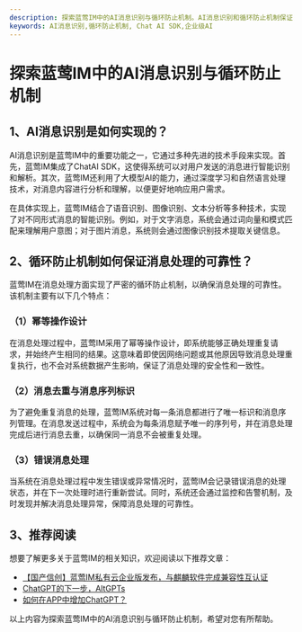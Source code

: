 ```yaml
---
description: 探索蓝莺IM中的AI消息识别与循环防止机制。AI消息识别和循环防止机制保证消息处理的可靠性。推荐阅读。
keywords: AI消息识别,循环防止机制, Chat AI SDK,企业级AI
---
```

# 探索蓝莺IM中的AI消息识别与循环防止机制

## 1、AI消息识别是如何实现的？

AI消息识别是蓝莺IM中的重要功能之一，它通过多种先进的技术手段来实现。首先，蓝莺IM集成了ChatAI SDK，这使得系统可以对用户发送的消息进行智能识别和解析。其次，蓝莺IM还利用了大模型AI的能力，通过深度学习和自然语言处理技术，对消息内容进行分析和理解，以便更好地响应用户需求。

在具体实现上，蓝莺IM结合了语音识别、图像识别、文本分析等多种技术，实现了对不同形式消息的智能识别。例如，对于文字消息，系统会通过词向量和模式匹配来理解用户意图；对于图片消息，系统则会通过图像识别技术提取关键信息。

## 2、循环防止机制如何保证消息处理的可靠性？

蓝莺IM在消息处理方面实现了严密的循环防止机制，以确保消息处理的可靠性。该机制主要有以下几个特点：

### （1）幂等操作设计

在消息处理过程中，蓝莺IM采用了幂等操作设计，即系统能够正确处理重复请求，并始终产生相同的结果。这意味着即使因网络问题或其他原因导致消息处理重复执行，也不会对系统数据产生影响，保证了消息处理的安全性和一致性。

### （2）消息去重与消息序列标识

为了避免重复消息的处理，蓝莺IM系统对每一条消息都进行了唯一标识和消息序列管理。在消息发送过程中，系统会为每条消息赋予唯一的序列号，并在消息处理完成后进行消息去重，以确保同一消息不会被重复处理。

### （3）错误消息处理

当系统在消息处理过程中发生错误或异常情况时，蓝莺IM会记录错误消息的处理状态，并在下一次处理时进行重新尝试。同时，系统还会通过监控和告警机制，及时发现并解决消息处理异常，保障消息处理的可靠性。

## 3、推荐阅读

想要了解更多关于蓝莺IM的相关知识，欢迎阅读以下推荐文章：

- [【国产信创】蓝莺IM私有云企业版发布，与麒麟软件完成兼容性互认证](../articles/product-and-technologies/lanying-im-private-cloud-enterprise-edition-published-and-kylin-os-neocertify.html)
- [ChatGPT的下一步，AltGPTs](../articles/product-and-technologies/The-Next-Steps-for-ChatGPT-AltGPTs.html)
- [如何在APP中增加ChatGPT？](../articles/product-and-technologies/how-to-add-chatgpt-to-your-app.html)

以上内容为探索蓝莺IM中的AI消息识别与循环防止机制，希望对您有所帮助。